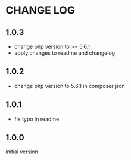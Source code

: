 # CHANGE LOG

## 1.0.3

- change php version to >= 5.6.1
- apply changes to readme and changelog

## 1.0.2

- change php version to 5.6.1 in composer.json

## 1.0.1

- fix typo in readme

## 1.0.0

initial version
